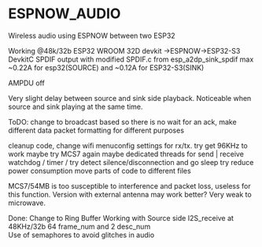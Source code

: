 # ESPNOW_AUDIO
Wireless audio using ESPNOW between two ESP32

Working @48k/32b 
ESP32 WROOM 32D devkit ->ESPNOW->ESP32-S3 DevkitC SPDIF output with modified SPDIF.c from esp_a2dp_sink_spdif 
max ~0.22A for esp32(SOURCE) and ~0.12A for ESP32-S3(SINK)

AMPDU off

Very slight delay between source and sink side playback. 
Noticeable when source and sink playing at the same time.

ToDO:
change to broadcast based so there is no wait for an ack, make different data packet formatting for different purposes

cleanup code, change wifi menuconfig settings for rx/tx.
try get 96KHz to work 
maybe try MCS7 again
maybe dedicated threads for send | receive
watchdog / timer / try detect silence/disconnection and go sleep 
try reduce power consumption
move parts of code to different files


MCS7/54MB is too susceptible to interference and packet loss, useless for this function. Version with external antenna may work better?
Very weak to microwave.


Done:
Change to Ring Buffer
Working with Source side I2S_receive at 48KHz/32b 64 frame_num and 2 desc_num  
Use of semaphores to avoid glitches in audio
